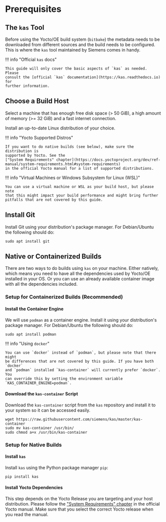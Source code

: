 # Prerequisites

## The `kas` Tool

Before using the Yocto/OE build system (`bitbake`) the metadata needs to be
downloaded from different sources and the build needs to be configured. This is
where the `kas` tool maintained by Siemens comes in handy.

!!! info "Official `kas` docs"

    This guide will only cover the basic aspects of `kas` as needed. Please
    consult the [official `kas` documentation](https://kas.readthedocs.io) for
    further information.

## Choose a Build Host

Select a machine that has enough free disk space (> 50 GiB), a high amount of
memory (>= 32 GiB) and a fast internet connection.

Install an up-to-date Linux distribution of your choice.

!!! info "Yocto Supported Distros"

    If you want to do native builds (see below), make sure the distribution is
    supported by Yocto. See the
    ["System Requirements" chapter](https://docs.yoctoproject.org/dev/ref-manual/system-requirements.html#system-requirements)
    in the official Yocto manual for a list of supported distributions.

!!! info "Virtual Machines or Windows Subsystem for Linux (WSL)"

    You can use a virtual machine or WSL as your build host, but please note
    that this might impact your build performance and might bring further
    pitfalls that are not covered by this guide.

## Install Git

Install Git using your distribution's package manager. For Debian/Ubuntu the
following should do:

```
sudo apt install git
```

## Native or Containerized Builds

There are two ways to do builds using `kas` on your machine. Either natively,
which means you need to have all the dependencies used by Yocto/OE installed in
your OS. Or you can use an already available container image with all the
dependencies included.

### Setup for Containerized Builds (Recommended)

#### Install the Container Engine

We will use `podman` as a container engine. Install it using your distribution's
package manager. For Debian/Ubuntu the following should do:

```
sudo apt install podman
```

!!! info "Using `docker`"

    You can use `docker` instead of `podman`, but please note that there might
    be differences that are not covered by this guide. If you have both `docker`
    and `podman` installed `kas-container` will currently prefer `docker`. You
    can override this by setting the environment variable
    `KAS_CONTAINER_ENGINE=podman`.

#### Download the `kas-container` Script

Download the `kas-container` script from the `kas` repository and install it to
your system so it can be accessed easily.

```
wget https://raw.githubusercontent.com/siemens/kas/master/kas-container
sudo mv kas-container /usr/bin/
sudo chmod a+x /usr/bin/kas-container
```

### Setup for Native Builds

#### Install `kas`

Install `kas` using the Python package manager `pip`:

```
pip install kas
```

#### Install Yocto Dependencies

This step depends on the Yocto Release you are targeting and your host
distribution. Please follow the ["System Requirements"
chapter](https://docs.yoctoproject.org/dev/ref-manual/system-requirements.html#system-requirements)
in the official Yocto manual. Make sure that you select the correct Yocto
release when you read the manual.
